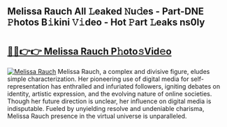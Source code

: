 ## Melissa Rauch All 𝙻eaked 𝙽u𝚍es - Part-DNE 𝙿hotos B𝚒kini 𝚅𝚒deo - Hot 𝙿art 𝙻eaks ns0Iy

# <h2><a href="http://ld72cri.urlbe.top/?page=Melissa+Rauch">🔗🔗👉👉 Melissa Rauch P𝚑oto𝚜Vid𝚎o</a></h2>

[![Melissa Rauch](https://i.imgur.com/eBuTRDB.gif)](http://ld72cri.urlbe.top/?page=Melissa+Rauch)
Melissa Rauch, a complex and divisive figure, eludes simple characterization. Her pioneering use of digital media for self-representation has enthralled and infuriated followers, igniting debates on identity, artistic expression, and the evolving nature of online societies. Though her future direction is unclear, her influence on digital media is indisputable. Fueled by unyielding resolve and undeniable charisma, Melissa Rauch presence in the virtual universe is unparalleled.
